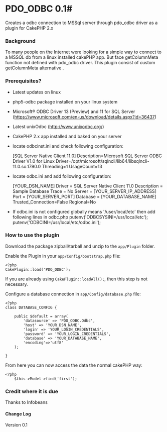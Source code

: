 # PDO_ODBC 0.1#

Creates a odbc connection to MSSql server through pdo_odbc driver as a plugin for CakePHP 2.x

### Background ###

To many people on the Internet were looking for a simple way to connect to a MSSQL db from a linux installed cakePHP app.  But face getColumnMeta function not defined with pdo_odbc driver. This plugin consist of custom getColumnMeta alternative .

### Prerequisites? ###

* Latest updates on linux
* php5-odbc package installed on your linux system 
* Microsoft® ODBC Driver 13 (Preview) and 11 for SQL Server (https://www.microsoft.com/en-us/download/details.aspx?id=36437)
* Latest unixOdbc (http://www.unixodbc.org/)
* CakePHP 2.x app installed and baked on your server
* locate odbcinst.ini and check following configuration:

	[SQL Server Native Client 11.0]
	Description=Microsoft SQL Server ODBC Driver V1.0 for Linux
	Driver=/opt/microsoft/sqlncli/lib64/libsqlncli-11.0.so.1790.0
	Threading=1
	UsageCount=13

* locate odbc.ini and add following configuration:

	[YOUR_DSN_NAME]
	Driver = SQL Server Native Client 11.0
	Description = Sample Database 
	Trace = No 
	Server = [YOUR_SERVER_IP_ADDRESS]
	Port = [YOUR_SERVER_PORT] 
	Database = [YOUR_DATABASE_NAME]
	Trusted_Connection=False
	Regional=No

* If odbc.ini is not configured globally means '/user/local/etc' then add following lines in odbc.php 
putenv('ODBCSYSINI=/usr/local/etc');
putenv('ODBCINI=/usr/local/etc/odbc.ini');


### How to use the plugin ###

Download the package zipball/tarball and unzip to the `app/Plugin` folder.

Enable the Plugin in your `app/Config/bootstrap.php` file:

    <?php
    CakePlugin::load('PDO_ODBC');


If you are already using `CakePlugin::loadAll();`, then this step is not necessary.

Configure a database connection in `app/Config/database.php` file:

    <?php
    class DATABASE_CONFIG {

	    public $default = array(
		    'datasource' => 'PDO_ODBC.Odbc',
            'host' => 'YOUR_DSN_NAME',
            'login' => 'YOUR_LOGIN_CREDENTIALS',
            'password' => 'YOUR_LOGIN_CREDENTIALS',
            'database' => 'YOUR_DATABASE_NAME',
            'encoding'=>'utf8'
        );

    }

From here you can now access the data the normal cakePHP way:

    <?php
        $this->Model->find('first');



### Credit where it is due ###

Thanks to Infobeans 

#### Change Log ####
Version 0.1
